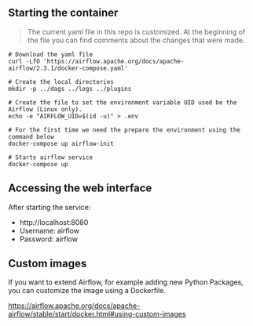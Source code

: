 ## Starting the container

> The current yaml file in this repo is customized. At the beginning of the file you can find comments about the changes that were made.

```shell
# Download the yaml file 
curl -LfO 'https://airflow.apache.org/docs/apache-airflow/2.3.1/docker-compose.yaml'

# Create the local directories
mkdir -p ../dags ../logs ../plugins

# Create the file to set the environment variable UID used be the Airflow (Linux only).
echo -e "AIRFLOW_UID=$(id -u)" > .env

# For the first time we need the prepare the environment using the command below
docker-compose up airflow-init

# Starts airflow service
docker-compose up
```

## Accessing the web interface

After starting the service:

- http://localhost:8080
- Username: airflow
- Password: airflow

## Custom images

If you want to extend Airflow, for example adding new Python Packages, you can customize the image using a Dockerfile.

https://airflow.apache.org/docs/apache-airflow/stable/start/docker.html#using-custom-images